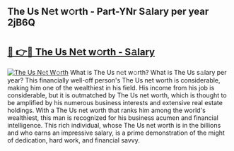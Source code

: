 ## The Us N𝚎t w𝚘rth - Part-YNr S𝚊lary per year 2jB6Q

# <h2><a href="http://gc1alu.nevu.top/?p=The+Us">🔗 👉🔴 The Us N𝚎t w𝚘rth - S𝚊lary</a></h2>

[![The Us N𝚎t W𝚘rth](https://i.imgur.com/Oavwk0R.jpeg)](http://gc1alu.nevu.top/?p=The+Us)
What is The Us n𝚎t w𝚘rth? What is The Us s𝚊lary per year?
This financially well-off person's The Us net worth is considerable, making him one of the wealthiest in his field. His income from his job is considerable, but it is outmatched by The Us net worth, which is thought to be amplified by his numerous business interests and extensive real estate holdings. With a The Us net worth that ranks him among the world's wealthiest, this man is recognized for his business acumen and financial intelligence. This rich individual, whose The Us net worth is in the billions and who earns an impressive salary, is a prime demonstration of the might of dedication, hard work, and financial savvy.
